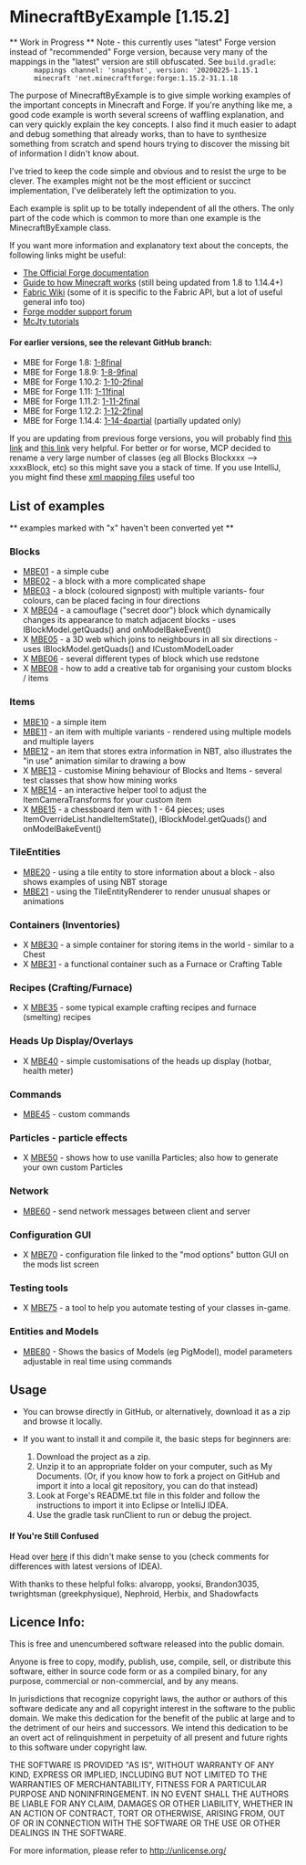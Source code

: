 MinecraftByExample [1.15.2]
==================
** Work in Progress **
Note - this currently uses "latest" Forge version instead of "recommended" Forge version, because very many of the mappings
  in the "latest" version are still obfuscated.  See `build.gradle`:<br>
`      mappings channel: 'snapshot', version: '20200225-1.15.1`<br>
`      minecraft 'net.minecraftforge:forge:1.15.2-31.1.18`<br>


The purpose of MinecraftByExample is to give simple working examples of the important concepts in Minecraft and Forge. If you're anything like me, a good code example is worth several screens of waffling explanation, and can very quickly explain the key concepts.  I also find it much easier to adapt and debug something that already works, than to have to synthesize something from scratch and spend hours trying to discover the missing bit of information I didn't know about.

I've tried to keep the code simple and obvious and to resist the urge to be clever. The examples might not be the most efficient or succinct implementation, I've deliberately left the optimization to you.

Each example is split up to be totally independent of all the others.  The only part of the code which is common to more than one example is the MinecraftByExample class.

If you want more information and explanatory text about the concepts, the following links might be useful:

  - [The Official Forge documentation][forgedocs]
  - [Guide to how Minecraft works][greyminecraftcoder] (still being updated from 1.8 to 1.14.4+)
  - [Fabric Wiki][fabricwiki] (some of it is specific to the Fabric API, but a lot of useful general info too) 
  - [Forge modder support forum][Forge forum]
  - [McJty tutorials][McJty]

#### For earlier versions, see the relevant GitHub branch:
 - MBE for Forge 1.8: [1-8final][version1-8]
 - MBE for Forge 1.8.9: [1-8-9final][version1-8-9]
 - MBE for Forge 1.10.2: [1-10-2final][version1-10-2]
 - MBE for Forge 1.11: [1-11final][version1-11]
 - MBE for Forge 1.11.2: [1-11-2final][version1-11-2]
 - MBE for Forge 1.12.2: [1-12-2final][version1-12-2]
 - MBE for Forge 1.14.4: [1-14-4partial][version1-14-4] (partially updated only)

If you are updating from previous forge versions, you will probably find [this link][versionupdates] and [this link][versionupdates1-15] very helpful.  For better or for worse, MCP decided to rename a very large number of classes (eg all Blocks Blockxxx --> xxxxBlock, etc) so this might save you a stack of time.
If you use IntelliJ, you might find these [xml mapping files][mapfiles] useful too

## List of examples

** examples marked with "x" haven't been converted yet **

### Blocks
  - [MBE01][01] - a simple cube
  - [MBE02][02] - a block with a more complicated shape
  - [MBE03][03] - a block (coloured signpost) with multiple variants- four colours, can be placed facing in four directions
  - X [MBE04][04] - a camouflage ("secret door") block which dynamically changes its appearance to match adjacent blocks - uses IBlockModel.getQuads() and onModelBakeEvent() 
  - X [MBE05][05] - a 3D web which joins to neighbours in all six directions - uses IBlockModel.getQuads() and ICustomModelLoader
  - X [MBE06][06] - several different types of block which use redstone
  - X [MBE08][08] - how to add a creative tab for organising your custom blocks / items

### Items
  - [MBE10][10] - a simple item
  - [MBE11][11] - an item with multiple variants - rendered using multiple models and multiple layers
  - [MBE12][12] - an item that stores extra information in NBT, also illustrates the "in use" animation similar to drawing a bow
  - X [MBE13][13] - customise Mining behaviour of Blocks and Items - several test classes that show how mining works
  - X [MBE14][14] - an interactive helper tool to adjust the ItemCameraTransforms for your custom item
  - X [MBE15][15] - a chessboard item with 1 - 64 pieces; uses ItemOverrideList.handleItemState(), IBlockModel.getQuads() and onModelBakeEvent()

### TileEntities
  - [MBE20][20] - using a tile entity to store information about a block - also shows examples of using NBT storage
  - [MBE21][21] - using the TileEntityRenderer to render unusual shapes or animations

### Containers (Inventories)
  - X [MBE30][30] - a simple container for storing items in the world - similar to a Chest
  - X [MBE31][31] - a functional container such as a Furnace or Crafting Table

### Recipes (Crafting/Furnace)
  - X [MBE35][35] - some typical example crafting recipes and furnace (smelting) recipes

### Heads Up Display/Overlays
  - X [MBE40][40] - simple customisations of the heads up display (hotbar, health meter)

### Commands
  - [MBE45][45] - custom commands

### Particles - particle effects
  - X [MBE50][50] - shows how to use vanilla Particles; also how to generate your own custom Particles

### Network
  - [MBE60][60] - send network messages between client and server

### Configuration GUI
  - X [MBE70][70] - configuration file linked to the "mod options" button GUI on the mods list screen

### Testing tools
  - X [MBE75][75] - a tool to help you automate testing of your classes in-game.

### Entities and Models
  - [MBE80][80] - Shows the basics of Models (eg PigModel), model parameters adjustable in real time using commands
  
## Usage
  - You can browse directly in GitHub, or alternatively, download it as a zip and browse it locally.

  - If you want to install it and compile it, the basic steps for beginners are:
    1. Download the project as a zip.
    2. Unzip it to an appropriate folder on your computer, such as My Documents.  (Or, if you know how to fork a project on GitHub and import it into a local git repository, you can do that instead)
    3. Look at Forge's README.txt file in this folder and follow the instructions to import it into Eclipse or IntelliJ IDEA.
    4. Use the gradle task runClient to run or debug the project.

    
#### If You're Still Confused
Head over [here][more_help] if this didn't make sense to you (check comments for differences with latest versions of IDEA).

[main_classes]: https://github.com/TheGreyGhost/MinecraftByExample/tree/master/src/main/java/minecraftbyexample
[greyminecraftcoder]: https://greyminecraftcoder.blogspot.com/p/list-of-topics-1144.html
[forgedocs]:https://mcforge.readthedocs.org/en/latest/
[more_help]:https://suppergerrie2.com/minecraft-1-14-modding-with-forge-1-setting-up-a-dev-environment/

[01]: https://github.com/TheGreyGhost/MinecraftByExample/tree/master/src/main/java/minecraftbyexample/mbe01_block_simple
[02]: https://github.com/TheGreyGhost/MinecraftByExample/tree/master/src/main/java/minecraftbyexample/mbe02_block_partial
[03]: https://github.com/TheGreyGhost/MinecraftByExample/tree/master/src/main/java/minecraftbyexample/mbe03_block_variants
[04]: https://github.com/TheGreyGhost/MinecraftByExample/tree/master/src/main/java/minecraftbyexample/mbe04_block_dynamic_block_model1
[05]: https://github.com/TheGreyGhost/MinecraftByExample/tree/master/src/main/java/minecraftbyexample/mbe05_block_dynamic_block_model2
[06]: https://github.com/TheGreyGhost/MinecraftByExample/tree/master/src/main/java/minecraftbyexample/mbe06_redstone
[08]: https://github.com/TheGreyGhost/MinecraftByExample/tree/master/src/main/java/minecraftbyexample/mbe08_creative_tab

[10]: https://github.com/TheGreyGhost/MinecraftByExample/tree/master/src/main/java/minecraftbyexample/mbe10_item_simple
[11]: https://github.com/TheGreyGhost/MinecraftByExample/tree/master/src/main/java/minecraftbyexample/mbe11_item_variants
[12]: https://github.com/TheGreyGhost/MinecraftByExample/tree/master/src/main/java/minecraftbyexample/mbe12_item_nbt_animate
[13]: https://github.com/TheGreyGhost/MinecraftByExample/tree/master/src/main/java/minecraftbyexample/mbe14_item_camera_transforms
[14]: https://github.com/TheGreyGhost/MinecraftByExample/tree/master/src/main/java/minecraftbyexample/mbe14_item_camera_transforms
[15]: https://github.com/TheGreyGhost/MinecraftByExample/tree/master/src/main/java/minecraftbyexample/mbe15_item_dynamic_item_model

[20]: https://github.com/TheGreyGhost/MinecraftByExample/tree/master/src/main/java/minecraftbyexample/mbe20_tileentity_data
[21]: https://github.com/TheGreyGhost/MinecraftByExample/tree/master/src/main/java/minecraftbyexample/mbe21_tileentityrenderer

[30]: https://github.com/TheGreyGhost/MinecraftByExample/tree/master/src/main/java/minecraftbyexample/mbe30_inventory_basic
[31]: https://github.com/TheGreyGhost/MinecraftByExample/tree/master/src/main/java/minecraftbyexample/mbe31_inventory_furnace
[35]: https://github.com/TheGreyGhost/MinecraftByExample/tree/master/src/main/java/minecraftbyexample/mbe35_recipes

[40]: https://github.com/TheGreyGhost/MinecraftByExample/tree/master/src/main/java/minecraftbyexample/mbe40_hud_overlay

[45]: https://github.com/TheGreyGhost/MinecraftByExample/tree/master/src/main/java/minecraftbyexample/mbe45_commands

[50]: https://github.com/TheGreyGhost/MinecraftByExample/tree/master/src/main/java/minecraftbyexample/mbe50_particle

[60]: https://github.com/TheGreyGhost/MinecraftByExample/tree/master/src/main/java/minecraftbyexample/mbe60_network_messages

[70]: https://github.com/TheGreyGhost/MinecraftByExample/tree/master/src/main/java/minecraftbyexample/mbe70_configuration

[75]: https://github.com/TheGreyGhost/MinecraftByExample/tree/master/src/main/java/minecraftbyexample/mbe75_testing_framework

[80]: https://github.com/TheGreyGhost/MinecraftByExample/tree/master/src/main/java/minecraftbyexample/mbe80_model_renderer

[Forge forum]: https://www.minecraftforge.net/forum/forum/70-modder-support/
[fabricwiki]: https://fabricmc.net/wiki/start
[McJty]: https://wiki.mcjty.eu/modding/index.php?title=YouTube-1.14

[gradle_tool_window]: https://www.jetbrains.com/idea/help/gradle-tool-window.html

[version1-8]: https://github.com/TheGreyGhost/MinecraftByExample/tree/1-8final
[version1-8-9]: https://github.com/TheGreyGhost/MinecraftByExample/tree/1-8-9final
[version1-10-2]: https://github.com/TheGreyGhost/MinecraftByExample/tree/1-10-2final
[version1-11]: https://github.com/TheGreyGhost/MinecraftByExample/tree/1-11-final
[version1-11-2]: https://github.com/TheGreyGhost/MinecraftByExample/tree/1-11-2-final
[version1-12-2]: https://github.com/TheGreyGhost/MinecraftByExample/tree/1-12-2-final
[version1-14-4]: https://github.com/TheGreyGhost/MinecraftByExample/tree/1-14-4-partial
[versionupdates]: https://gist.github.com/williewillus/353c872bcf1a6ace9921189f6100d09a
[versionupdates1-15]:https://gist.github.com/williewillus/30d7e3f775fe93c503bddf054ef3f93e
[mapfiles]: https://github.com/TheGreyGhost/MinecraftByExample/tree/master/miscellaneous

With thanks to these helpful folks:
alvaropp, 
yooksi,
Brandon3035,
twrightsman (greekphysique),
Nephroid,
Herbix, and
Shadowfacts

## Licence Info:
This is free and unencumbered software released into the public domain.

Anyone is free to copy, modify, publish, use, compile, sell, or
distribute this software, either in source code form or as a compiled
binary, for any purpose, commercial or non-commercial, and by any
means.

In jurisdictions that recognize copyright laws, the author or authors
of this software dedicate any and all copyright interest in the
software to the public domain. We make this dedication for the benefit
of the public at large and to the detriment of our heirs and
successors. We intend this dedication to be an overt act of
relinquishment in perpetuity of all present and future rights to this
software under copyright law.

THE SOFTWARE IS PROVIDED "AS IS", WITHOUT WARRANTY OF ANY KIND,
EXPRESS OR IMPLIED, INCLUDING BUT NOT LIMITED TO THE WARRANTIES OF
MERCHANTABILITY, FITNESS FOR A PARTICULAR PURPOSE AND NONINFRINGEMENT.
IN NO EVENT SHALL THE AUTHORS BE LIABLE FOR ANY CLAIM, DAMAGES OR
OTHER LIABILITY, WHETHER IN AN ACTION OF CONTRACT, TORT OR OTHERWISE,
ARISING FROM, OUT OF OR IN CONNECTION WITH THE SOFTWARE OR THE USE OR
OTHER DEALINGS IN THE SOFTWARE.

For more information, please refer to <http://unlicense.org/>
